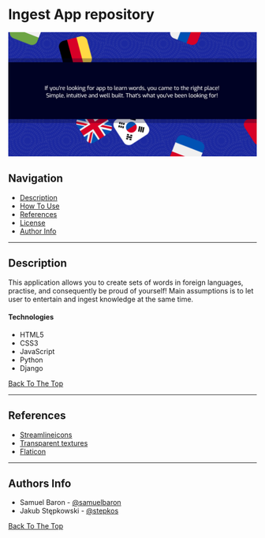 # Ingest App repository

![Project Image](images/presentation.png)


## Navigation

- [Description](#description)
- [How To Use](#how-to-use)
- [References](#references)
- [License](#license)
- [Author Info](#author-info)

---

## Description

This application allows you to create sets of words in foreign languages, practise, and consequently be proud of yourself!
Main assumptions is to let user to entertain and ingest knowledge at the same time.
#### Technologies

- HTML5
- CSS3 
- JavaScript
- Python
- Django

[Back To The Top](#read-me-template)

---


## References
- [Streamlineicons](https://streamlineicons.com/)
- [Transparent textures](https://www.transparenttextures.com/patterns/swirl.png)
- [Flaticon](https://www.flaticon.com/)
---

## Authors Info

- Samuel Baron - [@samuelbaron](mailto:samuel.baron.pl@gmail.con)
- Jakub Stępkowski - [@stepkos](mailto:stepkos@wp.pl)

[Back To The Top](#read-me-template)
